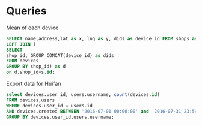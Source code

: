 # Queries

Mean of each device

```sql
SELECT name,address,lat as x, lng as y, dids as device_id FROM shops as s
LEFT JOIN (
SELECT 
shop_id, GROUP_CONCAT(device_id) as dids
FROM devices
GROUP BY shop_id) as d
on d.shop_id=s.id;
```

Export data for Huifan

```sql
select devices.user_id, users.username, count(devices.id) 
FROM devices,users 
WHERE devices.user_id = users.id  
AND devices.created BETWEEN '2016-07-01 00:00:00' and '2016-07-31 23:59:59' 
GROUP BY devices.user_id,users.username;
```
